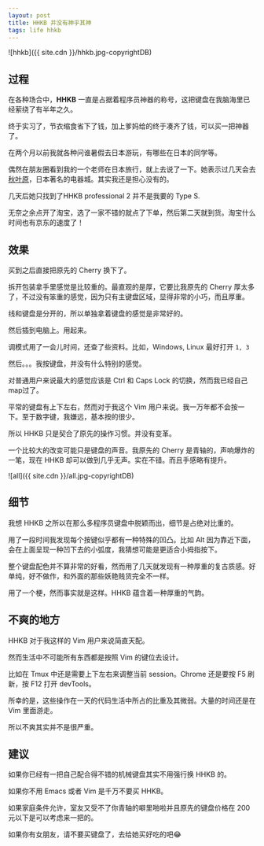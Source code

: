 ```yaml
---
layout: post
title: HHKB 并没有神乎其神
tags: life hhkb
---
```


![hhkb]({{ site.cdn }}/hhkb.jpg-copyrightDB)

## 过程

在各种场合中，**HHKB** 一直是占据着程序员神器的称号，这把键盘在我脑海里已经萦绕了有半年之久。

终于实习了，节衣缩食省下了钱，加上爹妈给的终于凑齐了钱，可以买一把神器了。

在两个月以前我就各种问谁暑假去日本游玩，有哪些在日本的同学等。

偶然在朋友圈看到我的一个老师在日本旅行，就上去说了一下。她表示过几天会去[秋叶原](https://zh.wikipedia.org/zh-cn/%E7%A7%8B%E8%91%89%E5%8E%9F)，日本著名的电器城。其实我还是担心没有的。

几天后她只找到了HHKB professional 2 并不是我要的 Type S. 

无奈之余点开了淘宝，选了一家不错的就点了下单，然后第二天就到货。淘宝什么时间也有京东的速度了！

## 效果

买到之后直接把原先的 Cherry 换下了。

拆开包装拿手里感觉是比较重的。最直观的是厚，它要比我原先的 Cherry 厚太多了，不过没有笨重的感觉，因为只有主键盘区域，显得非常的小巧，而且厚重。

线和键盘是分开的，所以单独拿着键盘的感觉是非常好的。

然后插到电脑上。用起来。

调模式用了一会儿时间，还查了些资料。比如，Windows, Linux 最好打开 `1, 3`

然后。。。我按键盘，并没有什么特别的感觉。

对普通用户来说最大的感觉应该是 Ctrl 和 Caps Lock 的切换，然而我已经自己map过了。

平常的键盘有上下左右，然而对于我这个 Vim 用户来说。我一万年都不会按一下。至于数字键，我嫌远，基本按的很少。

所以 HHKB 只是契合了原先的操作习惯。并没有变革。

一个比较大的改变可能只是键盘的声音。我原先的 Cherry 是青轴的，声响爆炸的一笔，现在 HHKB 却可以做到几乎无声。实在不错。而且手感略有提升。

![all]({{ site.cdn }}/all.jpg-copyrightDB)

## 细节

我想 HHKB 之所以在那么多程序员键盘中脱颖而出，细节是占绝对比重的。

用了一段时间我发现每个按键似乎都有一种特殊的凹凸。比如 Alt 因为靠近下面，会在上面呈现一种凹下去的小弧度，我猜想可能是更适合小拇指按下。

整个键盘配色并不算非常的好看，然而用了几天就发现有一种厚重的复古质感。好单纯，好不做作，和外面的那些妖艳贱货完全不一样。

用了一个梗，然而事实就是这样。HHKB 蕴含着一种厚重的气韵。

## 不爽的地方

HHKB 对于我这样的 Vim 用户来说简直天配。

然而生活中不可能所有东西都是按照 Vim 的键位去设计。

比如在 Tmux 中还是需要上下左右来调整当前 session。Chrome 还是要按 F5 刷新，按 F12 打开 devTools。

所幸的是，这些操作在一天的代码生活中所占的比重及其微弱。大量的时间还是在 Vim 里面游走。

所以不爽其实并不是很严重。

## 建议

如果你已经有一把自己配合得不错的机械键盘其实不用强行换 HHKB 的。

如果你不用 Emacs 或者 Vim 是千万不要买 HHKB。

如果家庭条件允许，室友又受不了你青轴的噼里啪啦并且原先的键盘价格在 200 元以下是可以考虑来一把的。

如果你有女朋友，请不要买键盘了，去给她买好吃的吧:joy:
